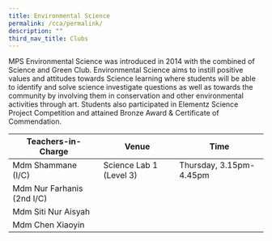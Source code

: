 ```yaml
---
title: Environmental Science
permalink: /cca/permalink/
description: ""
third_nav_title: Clubs
---
```

MPS Environmental Science was introduced in 2014 with the combined of Science and Green Club. Environmental Science aims to instill positive values and attitudes towards Science learning where students will be able to identify and solve science investigate questions as well as towards the community by involving them in conservation and other environmental activities through art. Students also participated in Elementz Science Project Competition and attained Bronze Award & Certificate of Commendation.


| Teachers-in-Charge | Venue | Time |
| -------- | -------- | -------- |
| Mdm Shammane (I/C)     | Science Lab 1 (Level 3)    | Thursday, 3.15pm-4.45pm     |
| Mdm Nur Farhanis (2nd I/C)     |      |      |
| Mdm Siti Nur Aisyah    |    |    |
| Mdm Chen Xiaoyin     |      |     |